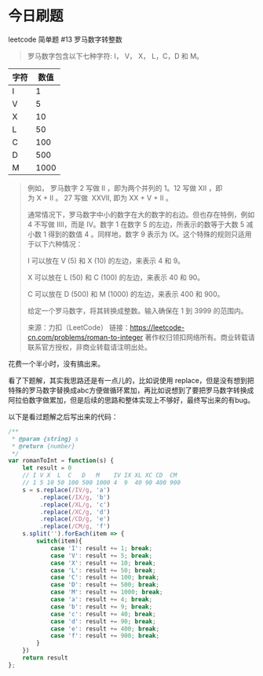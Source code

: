 # 今日刷题

leetcode 简单题 #13 罗马数字转整数

> 罗马数字包含以下七种字符: I， V， X， L，C，D 和 M。
>
| 字符 | 数值 |
| --- | --- |
|  I  |  1  |
|  V  |  5  |
|  X  |  10  |
|  L  |  50  |
|  C  |  100  |
|  D  |  500  |
|  M  |  1000  |
> 例如， 罗马数字 2 写做 II ，即为两个并列的 1。12 写做 XII ，即为 X + II 。 27 写做  XXVII, 即为 XX + V + II 。
>
> 通常情况下，罗马数字中小的数字在大的数字的右边。但也存在特例，例如 4 不写做 IIII，而是 IV。数字 1 在数字 5 的左边，所表示的数等于大数 5 减小数 1 得到的数值 4 。同样地，数字 9 表示为 IX。这个特殊的规则只适用于以下六种情况：
>
> I 可以放在 V (5) 和 X (10) 的左边，来表示 4 和 9。
>
> X 可以放在 L (50) 和 C (100) 的左边，来表示 40 和 90。
>
> C 可以放在 D (500) 和 M (1000) 的左边，来表示 400 和 900。
> 
> 给定一个罗马数字，将其转换成整数。输入确保在 1 到 3999 的范围内。
>
>来源：力扣（LeetCode）
链接：https://leetcode-cn.com/problems/roman-to-integer
著作权归领扣网络所有。商业转载请联系官方授权，非商业转载请注明出处。

花费一个半小时，没有搞出来。

看了下题解，其实我思路还是有一点儿的，比如说使用 replace，但是没有想到把特殊的罗马数字替换成abc方便做循环累加，再比如说想到了要把罗马数字转换成阿拉伯数字做累加，但是后续的思路和整体实现上不够好，最终写出来的有bug。

以下是看过题解之后写出来的代码：

```js
/**
 * @param {string} s
 * @return {number}
 */
var romanToInt = function(s) {
    let result = 0
    // I V X  L  C   D   M    IV IX XL XC CD  CM
    // 1 5 10 50 100 500 1000 4  9  40 90 400 900
    s = s.replace(/IV/g, 'a')
         .replace(/IX/g, 'b')
         .replace(/XL/g, 'c')
         .replace(/XC/g, 'd')
         .replace(/CD/g, 'e')
         .replace(/CM/g, 'f')
    s.split('').forEach(item => {
        switch(item){
            case 'I': result += 1; break;
            case 'V': result += 5; break;
            case 'X': result += 10; break;
            case 'L': result += 50; break;
            case 'C': result += 100; break;
            case 'D': result += 500; break;
            case 'M': result += 1000; break;
            case 'a': result += 4; break;
            case 'b': result += 9; break;
            case 'c': result += 40; break;
            case 'd': result += 90; break;
            case 'e': result += 400; break;
            case 'f': result += 900; break;
        }    
    })
    return result
};
```


